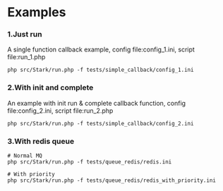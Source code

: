 Examples
==========

### 1.Just run

A single function callback example, config file:config_1.ini, script file:run_1.php
```
php src/Stark/run.php -f tests/simple_callback/config_1.ini
```

### 2.With init and complete
An example with init run & complete callback function, config file:config_2.ini, script file:run_2.php
```
php src/Stark/run.php -f tests/simple_callback/config_2.ini
```

### 3.With redis queue
```
# Normal MQ
php src/Stark/run.php -f tests/queue_redis/redis.ini

# With priority
php src/Stark/run.php -f tests/queue_redis/redis_with_priority.ini
```